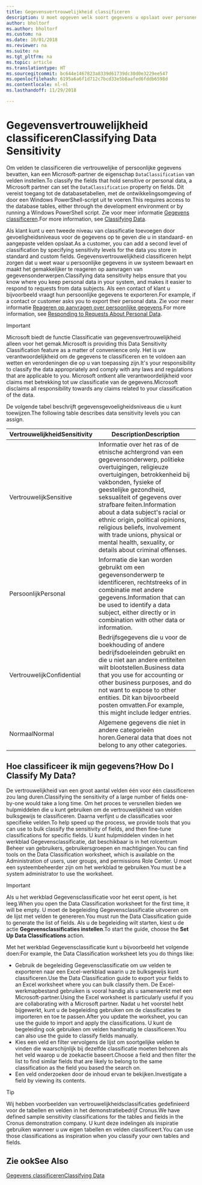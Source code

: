 ```yaml
---
title: Gegevensvertrouwelijkheid classificeren
description: U moet opgeven welk soort gegevens u opslaat over personen zodat u kunt reageren op aanvragen van gegevensonderwerpen.
author: bholtorf
ms.author: bholtorf
ms.custom: na
ms.date: 10/01/2018
ms.reviewer: na
ms.suite: na
ms.tgt_pltfrm: na
ms.topic: article
ms.translationtype: HT
ms.sourcegitcommit: bc644e1467823a8339d61739dc30d0e3229ee547
ms.openlocfilehash: 6195a6a6f1d712c7bcd33e5b8aafed6fddb6598d
ms.contentlocale: nl-nl
ms.lasthandoff: 11/29/2018

---
```


# <a name="classifying-data-sensitivity"></a><span data-ttu-id="de1e8-103">Gegevensvertrouwelijkheid classificeren</span><span class="sxs-lookup"><span data-stu-id="de1e8-103">Classifying Data Sensitivity</span></span>
<span data-ttu-id="de1e8-104">Om velden te classificeren die vertrouwelijke of persoonlijke gegevens bevatten, kan een Microsoft-partner de eigenschap ```DataClassification``` van velden instellen.</span><span class="sxs-lookup"><span data-stu-id="de1e8-104">To classify the fields that hold sensitive or personal data, a Microsoft partner can set the ```DataClassification``` property on fields.</span></span> <span data-ttu-id="de1e8-105">Dit vereist toegang tot de databasetabellen, met de ontwikkelingsomgeving of door een Windows PowerShell-script uit te voeren.</span><span class="sxs-lookup"><span data-stu-id="de1e8-105">This requires access to the database tables, either through the development environment or by running a Windows PowerShell script.</span></span> <span data-ttu-id="de1e8-106">Zie voor meer informatie [Gegevens classificeren](https://docs.microsoft.com/en-us/dynamics-nav/classifying-data).</span><span class="sxs-lookup"><span data-stu-id="de1e8-106">For more information, see [Classifying Data](https://docs.microsoft.com/en-us/dynamics-nav/classifying-data).</span></span>  

<span data-ttu-id="de1e8-107">Als klant kunt u een tweede niveau van classificatie toevoegen door gevoeligheidsniveaus voor de gegevens op te geven die u in standaard- en aangepaste velden opslaat.</span><span class="sxs-lookup"><span data-stu-id="de1e8-107">As a customer, you can add a second level of classification by specifying sensitivity levels for the data you store in standard and custom fields.</span></span> <span data-ttu-id="de1e8-108">Gegevensvertrouwelijkheid classificeren helpt zorgen dat u weet waar u persoonlijke gegevens in uw systeem bewaart en maakt het gemakkelijker te reageren op aanvragen van gegevensonderwerpen.</span><span class="sxs-lookup"><span data-stu-id="de1e8-108">Classifying data sensitivity helps ensure that you know where you keep personal data in your system, and makes it easier to respond to requests from data subjects.</span></span> <span data-ttu-id="de1e8-109">Als een contact of klant u bijvoorbeeld vraagt hun persoonlijke gegevens te exporteren.</span><span class="sxs-lookup"><span data-stu-id="de1e8-109">For example, if a contact or customer asks you to export their personal data.</span></span> <span data-ttu-id="de1e8-110">Zie voor meer informatie [Reageren op aanvragen over persoonlijke gegevens](admin-responding-to-requests-about-personal-data.md).</span><span class="sxs-lookup"><span data-stu-id="de1e8-110">For more information, see [Responding to Requests About Personal Data](admin-responding-to-requests-about-personal-data.md).</span></span>

> [!Important]
> <span data-ttu-id="de1e8-111">Microsoft biedt de functie Classificatie van gegevensvertrouwelijkheid alleen voor het gemak.</span><span class="sxs-lookup"><span data-stu-id="de1e8-111">Microsoft is providing this Data Sensitivity Classification feature as a matter of convenience only.</span></span> <span data-ttu-id="de1e8-112">Het is uw verantwoordelijkheid om de gegevens te classificeren en te voldoen aan wetten en verordeningen die op u van toepassing zijn.</span><span class="sxs-lookup"><span data-stu-id="de1e8-112">It's your responsibility to classify the data appropriately and comply with any laws and regulations that are applicable to you.</span></span> <span data-ttu-id="de1e8-113">Microsoft ontkent alle verantwoordelijkheid voor claims met betrekking tot uw classificatie van de gegevens.</span><span class="sxs-lookup"><span data-stu-id="de1e8-113">Microsoft disclaims all responsibility towards any claims related to your classification of the data.</span></span>  

<span data-ttu-id="de1e8-114">De volgende tabel beschrijft gegevensgevoeligheidsniveaus die u kunt toewijzen.</span><span class="sxs-lookup"><span data-stu-id="de1e8-114">The following table describes data sensitivity levels you can assign.</span></span>

|<span data-ttu-id="de1e8-115">Vertrouwelijkheid</span><span class="sxs-lookup"><span data-stu-id="de1e8-115">Sensitivity</span></span>|<span data-ttu-id="de1e8-116">Description</span><span class="sxs-lookup"><span data-stu-id="de1e8-116">Description</span></span>|
|----|----|
|<span data-ttu-id="de1e8-117">Vertrouwelijk</span><span class="sxs-lookup"><span data-stu-id="de1e8-117">Sensitive</span></span> | <span data-ttu-id="de1e8-118">Informatie over het ras of de etnische achtergrond van een gegevensonderwerp, politieke overtuigingen, religieuze overtuigingen, betrokkenheid bij vakbonden, fysieke of geestelijke gezondheid, seksualiteit of gegevens over strafbare feiten.</span><span class="sxs-lookup"><span data-stu-id="de1e8-118">Information about a data subject's racial or ethnic origin, political opinions, religious beliefs, involvement with trade unions, physical or mental health, sexuality, or details about criminal offenses.</span></span> |
|<span data-ttu-id="de1e8-119">Persoonlijk</span><span class="sxs-lookup"><span data-stu-id="de1e8-119">Personal</span></span> | <span data-ttu-id="de1e8-120">Informatie die kan worden gebruikt om een gegevensonderwerp te identificeren, rechtstreeks of in combinatie met andere gegevens.</span><span class="sxs-lookup"><span data-stu-id="de1e8-120">Information that can be used to identify a data subject, either directly or in combination with other data or information.</span></span>|
|<span data-ttu-id="de1e8-121">Vertrouwelijk</span><span class="sxs-lookup"><span data-stu-id="de1e8-121">Confidential</span></span> | <span data-ttu-id="de1e8-122">Bedrijfsgegevens die u voor de boekhouding of andere bedrijfsdoeleinden gebruikt en die u niet aan andere entiteiten wilt blootstellen.</span><span class="sxs-lookup"><span data-stu-id="de1e8-122">Business data that you use for accounting or other business purposes, and do not want to expose to other entities.</span></span> <span data-ttu-id="de1e8-123">Dit kan bijvoorbeeld posten omvatten.</span><span class="sxs-lookup"><span data-stu-id="de1e8-123">For example, this might include ledger entries.</span></span>|
|<span data-ttu-id="de1e8-124">Normaal</span><span class="sxs-lookup"><span data-stu-id="de1e8-124">Normal</span></span> | <span data-ttu-id="de1e8-125">Algemene gegevens die niet in andere categorieën horen.</span><span class="sxs-lookup"><span data-stu-id="de1e8-125">General data that does not belong to any other categories.</span></span>|

## <a name="how-do-i-classify-my-data"></a><span data-ttu-id="de1e8-126">Hoe classificeer ik mijn gegevens?</span><span class="sxs-lookup"><span data-stu-id="de1e8-126">How Do I Classify My Data?</span></span>
<span data-ttu-id="de1e8-127">De vertrouwelijkheid van een groot aantal velden één voor één classificeren zou lang duren.</span><span class="sxs-lookup"><span data-stu-id="de1e8-127">Classifying the sensitivity of a large number of fields one-by-one would take a long time.</span></span> <span data-ttu-id="de1e8-128">Om het proces te versnellen bieden we hulpmiddelen die u kunt gebruiken om de vertrouwelijkheid van velden bulksgewijs te classificeren. Daarna verfijnt u de classificaties voor specifieke velden.</span><span class="sxs-lookup"><span data-stu-id="de1e8-128">To help speed up the process, we provide tools that you can use to bulk classify the sensitivity of fields, and then fine-tune classifications for specific fields.</span></span> <span data-ttu-id="de1e8-129">U kunt hulpmiddelen vinden in het werkblad Gegevensclassificatie, dat beschikbaar is in het rolcentrum Beheer van gebruikers, gebruikersgroepen en machtigingen.</span><span class="sxs-lookup"><span data-stu-id="de1e8-129">You can find tools on the Data Classification worksheet, which is available on the Administration of users, user groups, and permissions Role Center.</span></span> <span data-ttu-id="de1e8-130">U moet een systeembeheerder zijn om het werkblad te gebruiken.</span><span class="sxs-lookup"><span data-stu-id="de1e8-130">You must be a system administrator to use the worksheet.</span></span>

> [!Important]
> <span data-ttu-id="de1e8-131">Als u het werkblad Gegevensclassificatie voor het eerst opent, is het leeg.</span><span class="sxs-lookup"><span data-stu-id="de1e8-131">When you open the Data Classification worksheet for the first time, it will be empty.</span></span> <span data-ttu-id="de1e8-132">U moet de begeleiding Gegevensclassificatie uitvoeren om de lijst met velden te genereren.</span><span class="sxs-lookup"><span data-stu-id="de1e8-132">You must run the Data Classification guide to generate the list of fields.</span></span> <span data-ttu-id="de1e8-133">Als u de begeleiding wilt starten, kiest u de actie **Gegevensclassificaties instellen**.</span><span class="sxs-lookup"><span data-stu-id="de1e8-133">To start the guide, choose the **Set Up Data Classifications** action.</span></span>

<span data-ttu-id="de1e8-134">Met het werkblad Gegevensclassificatie kunt u bijvoorbeeld het volgende doen:</span><span class="sxs-lookup"><span data-stu-id="de1e8-134">For example, the Data Classification worksheet lets you do things like:</span></span>  

* <span data-ttu-id="de1e8-135">Gebruik de begeleiding Gegevensclassificatie om uw velden te exporteren naar een Excel-werkblad waarin u ze bulksgewijs kunt classificeren.</span><span class="sxs-lookup"><span data-stu-id="de1e8-135">Use the Data Classification guide to export your fields to an Excel worksheet where you can bulk classify them.</span></span> <span data-ttu-id="de1e8-136">De Excel-werkmapbestand gebruiken is vooral handig als u samenwerkt met een Microsoft-partner.</span><span class="sxs-lookup"><span data-stu-id="de1e8-136">Using the Excel worksheet is particularly useful if you are collaborating with a Microsoft partner.</span></span> <span data-ttu-id="de1e8-137">Nadat u het voorstel hebt bijgewerkt, kunt u de begeleiding gebruiken om de classificaties te importeren en toe te passen.</span><span class="sxs-lookup"><span data-stu-id="de1e8-137">After you update the worksheet, you can use the guide to import and apply the classifications.</span></span> <span data-ttu-id="de1e8-138">U kunt de begeleiding ook gebruiken om velden handmatig te classificeren.</span><span class="sxs-lookup"><span data-stu-id="de1e8-138">You can also use the guide to classify fields manually.</span></span>  
* <span data-ttu-id="de1e8-139">Kies een veld en filter vervolgens de lijst om soortgelijke velden te vinden die waarschijnlijk bij dezelfde classificatie moeten behoren als het veld waarop u de zoekactie baseert.</span><span class="sxs-lookup"><span data-stu-id="de1e8-139">Choose a field and then filter the list to find similar fields that are likely to belong to the same classification as the field you based the search on.</span></span>  
* <span data-ttu-id="de1e8-140">Een veld onderzoeken door de inhoud ervan te bekijken.</span><span class="sxs-lookup"><span data-stu-id="de1e8-140">Investigate a field by viewing its contents.</span></span>  

> [!Tip]
> <span data-ttu-id="de1e8-141">Wij hebben voorbeelden van vertrouwelijkheidsclassificaties gedefinieerd voor de tabellen en velden in het demonstratiebedrijf Cronus.</span><span class="sxs-lookup"><span data-stu-id="de1e8-141">We have defined sample sensitivity classifications for the tables and fields in the Cronus demonstration company.</span></span> <span data-ttu-id="de1e8-142">U kunt deze indelingen als inspiratie gebruiken wanneer u uw eigen tabellen en velden classificeert.</span><span class="sxs-lookup"><span data-stu-id="de1e8-142">You can use those classifications as inspiration when you classify your own tables and fields.</span></span>

## <a name="see-also"></a><span data-ttu-id="de1e8-143">Zie ook</span><span class="sxs-lookup"><span data-stu-id="de1e8-143">See Also</span></span>
[<span data-ttu-id="de1e8-144">Gegevens classificeren</span><span class="sxs-lookup"><span data-stu-id="de1e8-144">Classifying Data</span></span>](https://docs.microsoft.com/en-us/dynamics-nav/classifying-data)  

